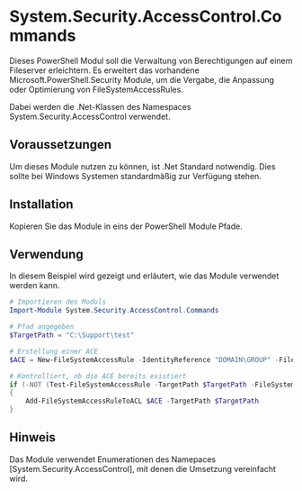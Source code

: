# System.Security.AccessControl.Commands

Dieses PowerShell Modul soll die Verwaltung von Berechtigungen auf einem Fileserver erleichtern. Es erweitert das vorhandene Microsoft.PowerShell.Security Module, um die Vergabe, die Anpassung oder Optimierung von FileSystemAccessRules. 

Dabei werden die .Net-Klassen des Namespaces System.Security.AccessControl verwendet.

## Voraussetzungen

Um dieses Module nutzen zu können, ist .Net Standard notwendig. Dies sollte bei Windows Systemen standardmäßig zur Verfügung stehen.

## Installation

Kopieren Sie das Module in eins der PowerShell Module Pfade.

## Verwendung

In diesem Beispiel wird gezeigt und erläutert, wie das Module verwendet werden kann.

```powershell
# Importieren des Moduls
Import-Module System.Security.AccessControl.Commands

# Pfad angegeben
$TargetPath = "C:\Support\test"

# Erstellung einer ACE
$ACE = New-FileSystemAccessRule -IdentityReference "DOMAIN\GROUP" -FileSystemRights FullControl -InheritanceFlags ContainerInherit, ObjectInherit -PropagationFlags None -AccessControlType Allow

# Kontrolliert, ob die ACE bereits existiert
if (-NOT (Test-FileSystemAccessRule -TargetPath $TargetPath -FileSystemAccessRule $ACE))
{
    Add-FileSystemAccessRuleToACL $ACE -TargetPath $TargetPath
}
```

## Hinweis

Das Module verwendet Enumerationen des Namepaces [System.Security.AccessControl], mit denen die Umsetzung vereinfacht wird.